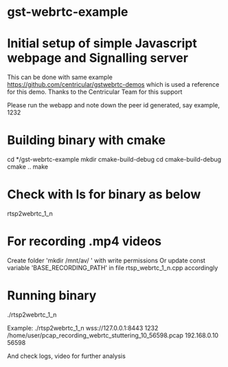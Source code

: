 # gst-webrtc-example

# Initial setup of simple Javascript webpage and Signalling server

This can be done with same example https://github.com/centricular/gstwebrtc-demos which is used a reference for this demo.
Thanks to the Centricular Team for this support

Please run the webapp and note down the peer id generated, say example, 1232

# Building binary with cmake
cd */gst-webrtc-example
mkdir cmake-build-debug
cd cmake-build-debug
cmake ..
make

# Check with ls for binary as below
rtsp2webrtc_1_n

# For recording .mp4 videos
Create folder 'mkdir /mnt/av/ ' with write permissions
Or update const variable 'BASE_RECORDING_PATH' in file rtsp_webrtc_1_n.cpp accordingly

# Running binary
./rtsp2webrtc_1_n <SIGNALLING SERVER URL> <PEER ID NOTED FROM BROWSER> <PCAP FILE PATH> <RTP SOURCE IP> <RTP SOURCE PORT>

Example: ./rtsp2webrtc_1_n wss://127.0.0.1:8443 1232 /home/user/pcap_recording_webrtc_stuttering_10_56598.pcap 192.168.0.10 56598

And check logs, video for further analysis



